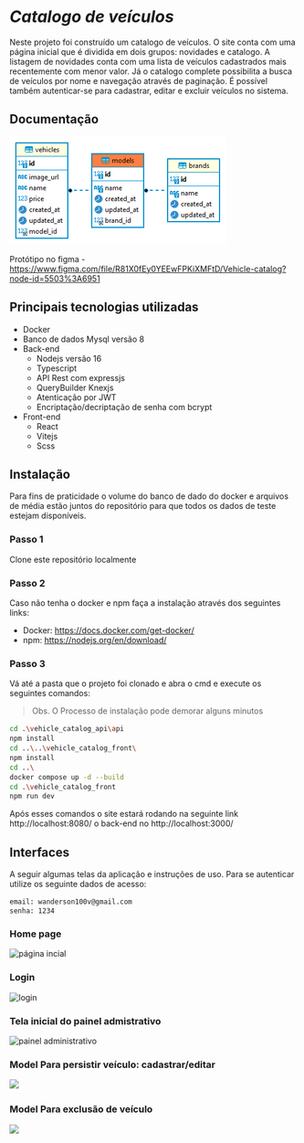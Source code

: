# _Catalogo de veículos_
Neste projeto foi construído um catalogo de veículos. O site conta com uma página inicial que é dividida em dois grupos: novidades e catalogo. A listagem de novidades conta com uma lista de veículos cadastrados mais recentemente com menor valor. Já o catalogo complete possibilita a busca de veículos por nome e navegação através de paginação. É possível também autenticar-se para cadastrar, editar e excluir veículos no sistema.

## Documentação

![diagrama de banco de dados](doc/vehicle_catalog%20-%20models.png)

Protótipo no figma - https://www.figma.com/file/R81X0fEy0YEEwFPKiXMFtD/Vehicle-catalog?node-id=5503%3A6951

## Principais tecnologias utilizadas
- Docker
- Banco de dados Mysql versão 8
- Back-end
    - Nodejs versão 16
    - Typescript
    - API Rest com expressjs
    - QueryBuilder Knexjs
    - Atenticação por JWT
    - Encriptação/decriptação de senha com bcrypt
- Front-end
    - React
    - Vitejs
    - Scss

## Instalação
Para fins de praticidade o volume do banco de dado do docker  e arquivos de média estão juntos do repositório para que todos os dados de teste estejam disponíveis.
### Passo 1
Clone este repositório localmente
### Passo 2
Caso não tenha o docker e npm faça a instalação através dos seguintes links:
- Docker: https://docs.docker.com/get-docker/
- npm: https://nodejs.org/en/download/
### Passo 3
Vá até a pasta que o projeto foi clonado e abra o cmd e execute os seguintes comandos:
> Obs. O Processo de instalação pode demorar alguns minutos
```sh
cd .\vehicle_catalog_api\api
npm install
cd ..\..\vehicle_catalog_front\
npm install
cd ..\
docker compose up -d --build 
cd .\vehicle_catalog_front
npm run dev
````
Após esses comandos o site estará rodando na seguinte link http://localhost:8080/ o back-end no http://localhost:3000/


## Interfaces
A seguir algumas telas da aplicação e instruções de uso. Para se autenticar utilize os seguinte dados de acesso:
```
email: wanderson100v@gmail.com
senha: 1234
```
### Home page
![página incial](doc/pagina-incial.png)

### Login
![login](doc/login.png)

### Tela inicial do painel admistrativo
![painel administrativo](doc/adm.png)

### Model Para persistir veículo: cadastrar/editar
![](doc/persistir-veiculo.png)

### Model Para exclusão de veículo
![](doc/exclusao-veiculo.png)